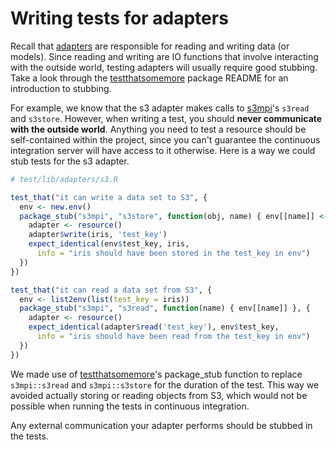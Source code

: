 # Writing tests for adapters

Recall that [adapters](../../../lib/adapters) are responsible for reading
and writing data (or models). Since reading and writing are IO functions
that involve interacting with the outside world, testing adapters
will usually require good stubbing. Take a look through the
[testthatsomemore](http://github.com/robertzk/testthatsomemore) package
README for an introduction to stubbing.

For example, we know that the s3 adapter makes calls to 
[s3mpi](http://github.com/robertzk/s3mpi)'s `s3read` and `s3store`. However,
when writing a test, you should **never communicate with the outside world**.
Anything you need to test a resource should be self-contained within the project,
since you can't guarantee the continuous integration server will have
access to it otherwise. Here is a way we could stub tests for the s3 adapter.

```r
# test/lib/adapters/s3.R

test_that("it can write a data set to S3", {
  env <- new.env()
  package_stub("s3mpi", "s3store", function(obj, name) { env[[name]] <- obj }, {
    adapter <- resource()
    adapter$write(iris, 'test_key')
    expect_identical(env$test_key, iris,
      info = "iris should have been stored in the test_key in env")
  })
})

test_that("it can read a data set from S3", {
  env <- list2env(list(test_key = iris))
  package_stub("s3mpi", "s3read", function(name) { env[[name]] }, {
    adapter <- resource()
    expect_identical(adapter$read('test_key'), env$test_key,
      info = "iris should have been read from the test_key in env")
  })
})
```

We made use of [testthatsomemore](http://github.com/robertzk/testthatsomemore)'s
package_stub function to replace `s3mpi::s3read` and `s3mpi::s3store` for the
duration of the test. This way we avoided actually storing or reading objects
from S3, which would not be possible when running the tests in continuous integration.

Any external communication your adapter performs should be stubbed in the tests.

